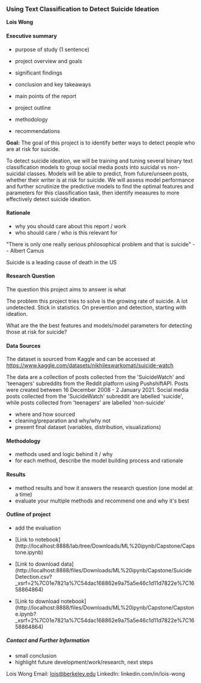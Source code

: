 ### Using Text Classification to Detect Suicide Ideation 

**Lois Wong**

#### Executive summary

+ purpose of study (1 sentence)
+ project overview and goals 
+ significant findings
+ conclusion and key takeaways 

+ main points of the report 
+ project outline 
+ methodology  
+ recommendations 

**Goal:** The goal of this project is to identify better ways to detect people who are at risk for suicide. 

To detect suicide ideation, we will be training and tuning several binary text classification models to group social media posts into suicidal vs non-suicidal classes. Models will be able to predict, from future/unseen posts, whether their writer is at risk for suicide. We will assess model performance and further scrutinize the predictive models to find the optimal features and parameters for this classification task, then identify measures to more effectively detect suicide ideation. 


#### Rationale

+ why you should care about this report / work
+ who should care / who is this relevant for 


"There is only one really serious philosophical problem and that is suicide" -- Albert Camus 

Suicide is a leading cause of death in the US 


#### Research Question

The question this project aims to answer is what 

The problem this project tries to solve is the growing rate of suicide. A lot undetected. Stick in statistics. On prevention and detection, starting with ideation. 

What are the the best features and models/model parameters for detecting those at risk for suicide? 



#### Data Sources

The dataset is sourced from Kaggle and can be accessed at https://www.kaggle.com/datasets/nikhileswarkomati/suicide-watch 

The data are a collection of posts collected from the 'SuicideWatch' and 'teenagers' subreddits from the Reddit platform using PushshiftAPI. Posts were created between 16 December 2008 - 2 January 2021. Social media posts collected from the 'SuicideWatch' subreddit are labelled 'suicide', while posts collected from 'teenagers' are labelled 'non-suicide'

+ where and how sourced 
+ cleaning/preparation and why/why not
+ present final dataset (variables, distribution, visualizations)

#### Methodology

+ methods used and logic behind it / why
+ for each method, describe the model building process and rationale 

#### Results 

+ method results and how it answers the research question (one model at a time) 
+ evaluate your multiple methods and recommend one and why it's best 


#### Outline of project

+ add the evaluation

- [Link to notebook] (http://localhost:8888/lab/tree/Downloads/ML%20ipynb/Capstone/Capstone.ipynb) 

- [Link to download data] (http://localhost:8888/files/Downloads/ML%20ipynb/Capstone/SuicideDetection.csv?_xsrf=2%7C01e7821a%7C54dac168862e9a75a5e46c1d11d7822e%7C1658864864) 

- [Link to download notebook] (http://localhost:8888/files/Downloads/ML%20ipynb/Capstone/Capstone.ipynb?_xsrf=2%7C01e7821a%7C54dac168862e9a75a5e46c1d11d7822e%7C1658864864)


##### Contact and Further Information

+ small conclusion 
+ highlight future development/work/research, next steps 

Lois Wong
Email: lois@berkeley.edu 
LinkedIn: linkedin.com/in/lois-wong


